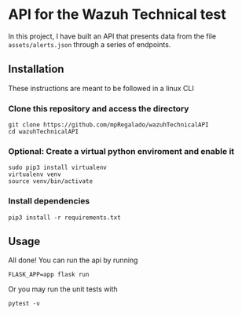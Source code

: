 # API for the Wazuh Technical test
In this project, I have built an API that presents data from the file `assets/alerts.json` through a series of endpoints.

## Installation
These instructions are meant to be followed in a linux CLI

### Clone this repository and access the directory
```
git clone https://github.com/mpRegalado/wazuhTechnicalAPI
cd wazuhTechnicalAPI
```
### Optional: Create a virtual python enviroment and enable it
```
sudo pip3 install virtualenv
virtualenv venv
source venv/bin/activate
```
### Install dependencies
```
pip3 install -r requirements.txt
```

## Usage
All done!
You can run the api by running
```
FLASK_APP=app flask run
```

Or you may run the unit tests with
```
pytest -v
```